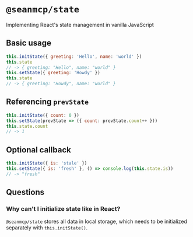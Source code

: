 # `@seanmcp/state`

Implementing React's state management in vanilla JavaScript

## Basic usage

```js
this.initState({ greeting: 'Hello', name: 'world' })
this.state
// -> { greeting: "Hello", name: "world" }
this.setState({ greeting: 'Howdy' })
this.state
// -> { greeting: "Howdy", name: "world" }
```

## Referencing `prevState`

```js
this.initState({ count: 0 })
this.setState(prevState => ({ count: prevState.count++ }))
this.state.count
// -> 1
```

## Optional callback

```js
this.initState({ is: 'stale' })
this.setState({ is: 'fresh' }, () => console.log(this.state.is))
// -> "fresh"
```

## Questions

### Why can't I initialize state like in React?

`@seanmcp/state` stores all data in local storage, which needs to be initialized separately with `this.initState()`.
